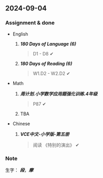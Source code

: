 ## 2024-09-04

### Assignment & done

- English
  1. _**180 Days of Language (6)**_
     > D1 - D8 ✔
  2. _**180 Days of Reading (6)**_
     > W1.D2 - W2.D2 ✔

- Math
  1. _**周计划.小学数学应用题强化训练.4年级**_
     > P87 ✔
  2. TBA

- Chinese
  1. _**VCE中文-小学版-第五册**_
     > 阅读 《特别的演出》 ✔

### Note

生字： _**段**_，_**摩**_
